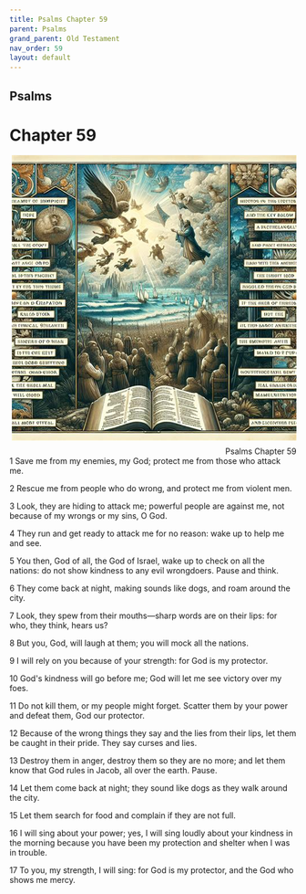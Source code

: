 ```yaml
---
title: Psalms Chapter 59
parent: Psalms
grand_parent: Old Testament
nav_order: 59
layout: default
---
```


## Psalms

# Chapter 59

<div style="clear: both; text-align: right;">
    <img src="/assets/Image/Psalms/500/59.jpg" alt="Psalms Chapter 59" class="chapter-image" style="max-width: 100%; height: auto; float: right; margin: 0 0 10px 10px; padding-left: 10%;">
    <figcaption style="font-size: 14px;">Psalms Chapter 59</figcaption>
</div>
1 Save me from my enemies, my God; protect me from those who attack me.

2 Rescue me from people who do wrong, and protect me from violent men.

3 Look, they are hiding to attack me; powerful people are against me, not because of my wrongs or my sins, O God.

4 They run and get ready to attack me for no reason: wake up to help me and see.

5 You then, God of all, the God of Israel, wake up to check on all the nations: do not show kindness to any evil wrongdoers. Pause and think.

6 They come back at night, making sounds like dogs, and roam around the city.

7 Look, they spew from their mouths—sharp words are on their lips: for who, they think, hears us?

8 But you, God, will laugh at them; you will mock all the nations.

9 I will rely on you because of your strength: for God is my protector.

10 God's kindness will go before me; God will let me see victory over my foes.

11 Do not kill them, or my people might forget. Scatter them by your power and defeat them, God our protector.

12 Because of the wrong things they say and the lies from their lips, let them be caught in their pride. They say curses and lies.

13 Destroy them in anger, destroy them so they are no more; and let them know that God rules in Jacob, all over the earth. Pause.

14 Let them come back at night; they sound like dogs as they walk around the city.

15 Let them search for food and complain if they are not full.

16 I will sing about your power; yes, I will sing loudly about your kindness in the morning because you have been my protection and shelter when I was in trouble.

17 To you, my strength, I will sing: for God is my protector, and the God who shows me mercy.



